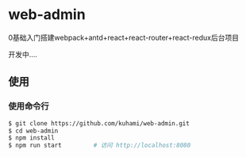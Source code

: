 # web-admin
0基础入门搭建webpack+antd+react+react-router+react-redux后台项目

开发中....

## 使用

### 使用命令行
```bash
$ git clone https://github.com/kuhami/web-admin.git
$ cd web-admin
$ npm install
$ npm run start         # 访问 http://localhost:8080
```